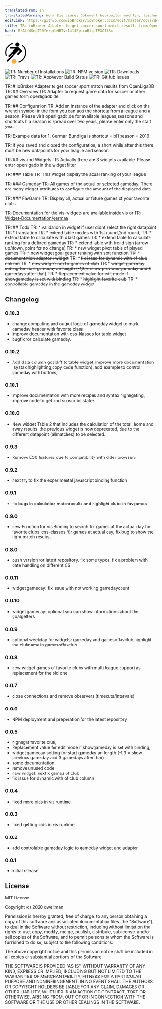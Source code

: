```yaml
---
translatedFrom: en
translatedWarning: Wenn Sie dieses Dokument bearbeiten möchten, löschen Sie bitte das Feld "translationsFrom". Andernfalls wird dieses Dokument automatisch erneut übersetzt
editLink: https://github.com/ioBroker/ioBroker.docs/edit/master/docs/de/adapterref/iobroker.openligadb/README.md
title: TR: ioBroker Adapter to get soccer sport match results from OpenLigaDB
hash: M/AfcWSepTG0Ye/qWoHBTvn141JEpaxoBtqcTPXO1l8=
---
```

![TR: Logo](../../../en/adapterref/iobroker.openligadb/admin/openligadb_b.png)

![TR: Number of Installations](http://iobroker.live/badges/openligadb-installed.svg)
![TR: NPM version](http://img.shields.io/npm/v/iobroker.openligadb.svg)
![TR: Downloads](https://img.shields.io/npm/dm/iobroker.openligadb.svg)
![TR: Travis](https://img.shields.io/travis/oweitman/ioBroker.openligadb.svg)
![TR: AppVeyor Build Status](https://img.shields.io/appveyor/ci/oweitman/iobroker-openligadb.svg)
![TR: GitHub issues](https://img.shields.io/github/issues/oweitman/ioBroker.openligadb.svg)

TR: # ioBroker Adapter to get soccer sport match results from OpenLigaDB
TR: ## Overview
TR: Adapter to request game data for soccer or other games form openligadb.de

TR: ## Configuration
TR: Add an instance of the adapter and click on the wrench symbol In the form you can add the shortcut from a league and a season.
Please visit openligadb.de for available leagues,seasons and shortcuts If a season is spread over two years, please enter only the start year.

TR: Example data for 1. German Bundliga is shortcut = bl1     season = 2019

TR: If you saved and closed the configuration, a short while after this there must be new datapoints for your league and season.

TR: ## vis and Widgets
TR: Actually there are 3 widgets available. Please enter openligadb in the widget filter

TR: ### Table
TR: This widget display the acual ranking of your league

TR: ### Gameday
TR: All games of the actual or selected gameday. There are many widget-attributes to configure the amount of the displayed data

TR: ### FavGame
TR: Display all, actual or future games of your favorite clubs

TR: Documentation for the vis-widgets are available inside vis or [TR: Widget-Documentation/german](https://htmlpreview.github.io/?https://github.com/oweitman/ioBroker.openligadb/blob/master/widgets/openligadb/doc.html)

TR: ## Todo
TR: * validation in widget if user didnt select the right datapoint
TR: * translation
TR: * extend table modes with 1st round,2nd round,
TR: * extend table to calculate with x last games
TR: * extend table to calculate ranking for a defined gameday
TR: * extend table with trend sign (arrow up/down, point for no change)
TR: * new widget pivot table of played games
TR: * new widget goal getter ranking with sort function
TR: * ~~documentation adapter / widget~~
TR: * ~~fix issue for dynamic with of club column~~
TR: * ~~new widget: next x games of club~~
TR: * ~~widget gameday setting for start gameday an length (-1,3 = show previous gameday and 3 gamedays after that)~~
TR: * ~~Replacement value for edit mode if showgameday is set with binding~~
TR: * ~~highlight favorite club~~
TR: * ~~controllable gameday in the gameday widget~~

## Changelog
### 0.10.3
* change computing and output logic of gameday widget to mark gameday header with favorite class
* improve documentation with css-klasses for  table widget
* bugfix for calculate gameday.
### 0.10.2
* Add data column goaldiff to table widget, improve more documentation (systax highlighting,copy code function), add example to control gameday with buttons,
### 0.10.1
* Improve documentation with more recipes and syntax highlighting, improve code to get and subscribe states
### 0.10.0
* New widget Table 2 that  includes the calculation of the total, home and away results. the previous widget is now deprecated, due to the different datapoint (allmatches) to be selected.
### 0.9.3
* Remove ES6 features due to compatibility with older browsers 
### 0.9.2
* next try to fix the experimental javascript binding function 
### 0.9.1
* fix bugs in calculation matchresults and highlight clubs in favgames 
### 0.9.0
* new Function for vis Binding to search for games at the actual day for favorite clubs, css-classes für games at actual day, fix bug to show the right match results, 
### 0.8.0
* push version for latest repository. fix some typos. fix a problem with date handling on different OS
### 0.0.11
* widget gameday: fix issue with not working gamedaycount
### 0.0.10
* widget gameday: optional you can show informations about the goalgetters
### 0.0.9
* optional weekday for widgets: gameday and gamesoffavclub,highlight the clubname in gamesoffavclub
### 0.0.8
* new widget games of favorite clubs with multi league support as replacement for the old one
### 0.0.7
* close connections and remove observers (timeouts/intervals)
### 0.0.6
* NPM deployment and preperation for the latest repository
### 0.0.5
* highlight favorite club, 
* Replacement value for edit mode if showgameday is set with binding, 
* widget gameday setting for start gameday an length (-1,3 = show previous gameday and 3 gamedays after that) 
* some documentation 
* remove unused code
* new widget: next x games of club
* fix issue for dynamic with of club column
### 0.0.4
* fixed more oids in vis runtime
### 0.0.3
* fixed getting oids in vis runtime
### 0.0.2
* add controlable gameday logic to gameday widget and adapter
### 0.0.1
* initial release

## License
MIT License

Copyright (c) 2020 oweitman

Permission is hereby granted, free of charge, to any person obtaining a copy
of this software and associated documentation files (the "Software"), to deal
in the Software without restriction, including without limitation the rights
to use, copy, modify, merge, publish, distribute, sublicense, and/or sell
copies of the Software, and to permit persons to whom the Software is
furnished to do so, subject to the following conditions:

The above copyright notice and this permission notice shall be included in all
copies or substantial portions of the Software.

THE SOFTWARE IS PROVIDED "AS IS", WITHOUT WARRANTY OF ANY KIND, EXPRESS OR
IMPLIED, INCLUDING BUT NOT LIMITED TO THE WARRANTIES OF MERCHANTABILITY,
FITNESS FOR A PARTICULAR PURPOSE AND NONINFRINGEMENT. IN NO EVENT SHALL THE
AUTHORS OR COPYRIGHT HOLDERS BE LIABLE FOR ANY CLAIM, DAMAGES OR OTHER
LIABILITY, WHETHER IN AN ACTION OF CONTRACT, TORT OR OTHERWISE, ARISING FROM,
OUT OF OR IN CONNECTION WITH THE SOFTWARE OR THE USE OR OTHER DEALINGS IN THE
SOFTWARE.